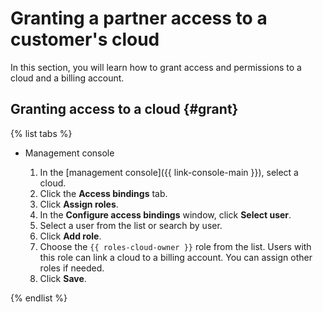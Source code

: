 # Granting a partner access to a customer's cloud

In this section, you will learn how to grant access and permissions to a cloud and a billing account.

## Granting access to a cloud {#grant}

{% list tabs %}

- Management console

  1. In the [management console]({{ link-console-main }}), select a cloud.
  1. Click the **Access bindings** tab.
  1. Click **Assign roles**.
  1. In the **Configure access bindings** window, click **Select user**.
  1. Select a user from the list or search by user.
  1. Click **Add role**.
  1. Choose the `{{ roles-cloud-owner }}` role from the list. Users with this role can link a cloud to a billing account. You can assign other roles if needed.
  1. Click **Save**.

{% endlist %}
